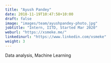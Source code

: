```yaml
---
title: "Ayush Pandey"
date: 2018-11-19T10:47:58+10:00
draft: false
image: "images/team/ayushpandey-photo.jpg"
jobtitle: "Intern, IITD, Started Mar 2020"
weburl: "https://xsmeke.me/"
linkedinurl: "https://www.linkedin.com/xsmeke"
weight: 3
---
```


Data analysis, Machine Learning
